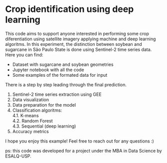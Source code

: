 # Crop identification using deep learning
This code aims to support anyone interested in performing some crop diferentiation using satellite imagery applying machine and deep learning algoritms. In this experiment, the distinction between soybean and sugarcane in São Paulo State is done using Sentinel-2 time series data. Here you can find:

* Dataset with sugarcane and soybean geometries
* Jupyter notebook with all the code
* Some examples of the formated data for input

There is a step by step leading through the final prediction.
1. Sentinel-2 time series extraction using GEE
2. Data visualization
3. Data preparation for the model
4. Classification algoritms:  
   4.1. K-means  
   4.2. Random Forest  
   4.3. Sequential (deep learning)  
5. Accuracy metrics

I hope you enjoy this example! Feel free to reach out for any questions :)

ps: this code was developed for a project under the MBA in Data Science by ESALQ-USP. 
